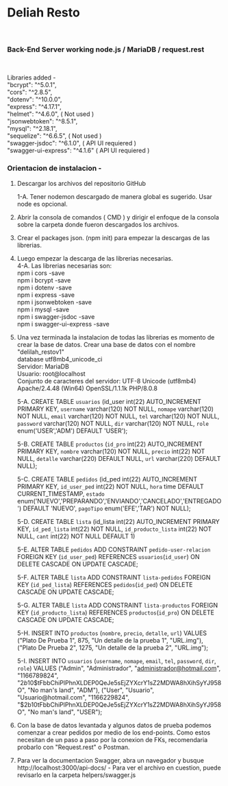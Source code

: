 # Deliah Resto
<br>

### Back-End Server working node.js / MariaDB / request.rest
<br>

Libraries added - <br>
    "bcrypt": "^5.0.1", <br>
    "cors": "^2.8.5", <br>
    "dotenv": "^10.0.0", <br>
    "express": "^4.17.1", <br>
    "helmet": "^4.6.0", ( Not used ) <br>
    "jsonwebtoken": "^8.5.1", <br>
    "mysql": "^2.18.1",  <br>
    "sequelize": "^6.6.5", ( Not used ) <br>
    "swagger-jsdoc": "^6.1.0", ( API UI requiered ) <br>
    "swagger-ui-express": "^4.1.6" ( API UI requiered ) <br>


### Orientacion de instalacion - <br>

1. Descargar los archivos del repositorio GitHub

    1-A. Tener nodemon descargado de manera global es sugerido. Usar node es opcional. 

2. Abrir la consola de comandos ( CMD ) y dirigir el enfoque de la consola sobre la carpeta donde fueron descargados los archivos.

3. Crear el packages json. (npm init) para empezar la descargas de las librerias.

4. Luego empezar la descarga de las librerias necesarias. <br>
    4-A. Las librerias necesarias son: <br>
        npm i cors -save <br>
        npm i bcrypt -save <br>
        npm i dotenv -save <br>
        npm i express -save <br>
        npm i jsonwebtoken -save <br>
        npm i mysql -save <br>
        npm i swagger-jsdoc -save <br>
        npm i swagger-ui-express -save <br>

5. Una vez terminada la instalacion de todas las librerias es momento de crear la base de datos. Crear una base de datos con el nombre "delilah_restov1" <br>
    database utf8mb4_unicode_ci <br>
    Servidor: MariaDB <br>
    Usuario: root@localhost <br>
    Conjunto de caracteres del servidor: UTF-8 Unicode (utf8mb4) <br>
    Apache/2.4.48 (Win64) OpenSSL/1.1.1k PHP/8.0.8 <br>

    5-A. CREATE TABLE `usuarios` (id_user int(22) AUTO_INCREMENT PRIMARY KEY, `username` varchar(120) NOT NULL, `nomape` varchar(120) NOT NULL, `email` varchar(120) NOT NULL, `tel` varchar(120) NOT NULL, `password` varchar(120) NOT NULL, `dir` varchar(120) NOT NULL, `role` enum('USER','ADM') DEFAULT 'USER');

    5-B. CREATE TABLE `productos` (`id_pro` int(22) AUTO_INCREMENT PRIMARY KEY, `nombre` varchar(120) NOT NULL, `precio` int(22) NOT NULL, `detalle` varchar(220) DEFAULT NULL, `url` varchar(220) DEFAULT NULL);

    5-C. CREATE TABLE `pedidos` (id_ped int(22) AUTO_INCREMENT PRIMARY KEY, `id_user_ped` int(22) NOT NULL, `hora` time DEFAULT CURRENT_TIMESTAMP, `estado` enum('NUEVO','PREPARANDO','ENVIANDO','CANCELADO','ENTREGADO') DEFAULT 'NUEVO', `pagoTipo` enum('EFE','TAR') NOT NULL);

    5-D. CREATE TABLE `lista` (id_lista int(22) AUTO_INCREMENT PRIMARY KEY, `id_ped_lista` int(22) NOT NULL, `id_producto_lista` int(22) NOT NULL, `cant` int(22) NOT NULL DEFAULT 1)

    5-E. ALTER TABLE `pedidos` ADD CONSTRAINT `pedido-user-relacion` FOREIGN KEY (`id_user_ped`) REFERENCES `usuarios`(`id_user`) ON DELETE CASCADE ON UPDATE CASCADE;

    5-F. ALTER TABLE `lista` ADD CONSTRAINT `lista-pedidos` FOREIGN KEY (`id_ped_lista`) REFERENCES `pedidos`(`id_ped`) ON DELETE CASCADE ON UPDATE CASCADE;

    5-G. ALTER TABLE `lista` ADD CONSTRAINT `lista-productos` FOREIGN KEY (`id_producto_lista`) REFERENCES `productos`(`id_pro`) ON DELETE CASCADE ON UPDATE CASCADE;

    5-H. INSERT INTO `productos` (`nombre`, `precio`, `detalle`, `url`) VALUES ("Plato De Prueba 1", 875, "Un detalle de la prueba 1", "URL.img"), ("Plato De Prueba 2", 1275, "Un detalle de la prueba 2", "URL.img"); 

    5-I. INSERT INTO `usuarios` (`username`, `nomape`, `email`, `tel`, `password`, `dir`, `role`) VALUES ("Admin", "Administrador", "administrador@hotmail.com", "1166789824", "$2b$10$tFbbChiPlPhnXLDEP0QeJe5sEjZYXcrY1sZ2MDWA8hXihSyYJ958O", "No man's land", "ADM"), ("User", "Usuario", "Usuario@hotmail.com", "1166229824", "$2b$10$tFbbChiPlPhnXLDEP0QeJe5sEjZYXcrY1sZ2MDWA8hXihSyYJ958O", "No man's land", "USER"); 

6. Con la base de datos levantada y algunos datos de prueba podemos comenzar a crear pedidos por medio de los end-points. Como estos necesitan de un paso a paso por la conexion de FKs, recomendaria probarlo con "Request.rest" o Postman.

7. Para ver la documentacion Swagger, abra un navegador y busque http://localhost:3000/api-docs/ - Para ver el archivo en cuestion, puede revisarlo en la carpeta helpers/swagger.js